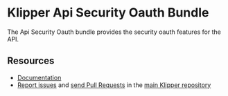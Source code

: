 Klipper Api Security Oauth Bundle
=================================

The Api Security Oauth bundle provides the security oauth features for the API.

Resources
---------

- [Documentation](https://doc.klipper.dev/bundles/api-security-oauth-bundle)
- [Report issues](https://github.com/klipperdev/klipper/issues)
  and [send Pull Requests](https://github.com/klipperdev/klipper/pulls)
  in the [main Klipper repository](https://github.com/klipperdev/klipper)
